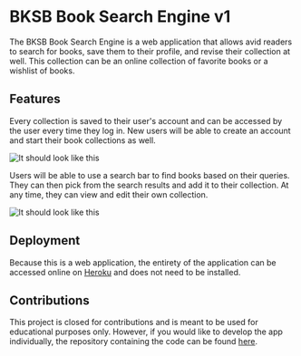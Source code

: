# BKSB Book Search Engine v1

The BKSB Book Search Engine is a web application that allows avid readers to search for books, save them to their profile, and revise their collection at well. This collection can be an online collection of favorite books or a wishlist of books. 

## Features

Every collection is saved to their user's account and can be accessed by the user every time they log in. New users will be able to create an account and start their book collections as well.

![It should look like this](loadscreen.png)

Users will be able to use a search bar to find books based on their queries. They can then pick from the search results and add it to their collection. At any time, they can view and edit their own collection.

![It should look like this](loadscreen.png)
## Deployment

Because this is a web application, the entirety of the application can be accessed online on [Heroku](www.google.com) and does not need to be installed. 

## Contributions

This project is closed for contributions and is meant to be used for educational purposes only. However, if you would like to develop the app individually, the repository containing the code can be found [here](https://github.com/jhahnsheen/Book-Search-Engine-v1).